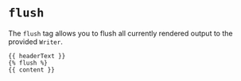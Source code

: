 # `flush`
The `flush` tag allows you to flush all currently rendered output to the provided `Writer`.

```twig
{{ headerText }}
{% flush %}
{{ content }}
```
